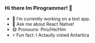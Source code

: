 ### Hi there Im Pirogrammer! 👋



- 🔭 I’m currently working on a test app.
- 💬 Ask me about React Native!
- 😄 Pronouns: Piro/He/Him
- ⚡ Fun fact: I Actaully visted Antartica
